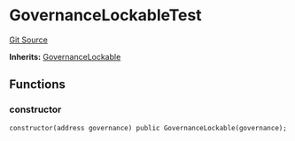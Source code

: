 # GovernanceLockableTest
[Git Source](https://github.com/TOKnetwork/contracts/blob/155f729fd8db0676297384375468d4d45b8aa44e/contracts/test/GovernanceLockableTest.sol)

**Inherits:**
[GovernanceLockable](/contracts/common/mixin/GovernanceLockable.sol/contract.GovernanceLockable.md)


## Functions
### constructor


```solidity
constructor(address governance) public GovernanceLockable(governance);
```

